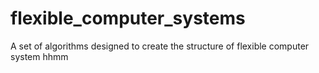 # flexible_computer_systems
A set of algorithms designed to create the structure of flexible computer system
hhmm